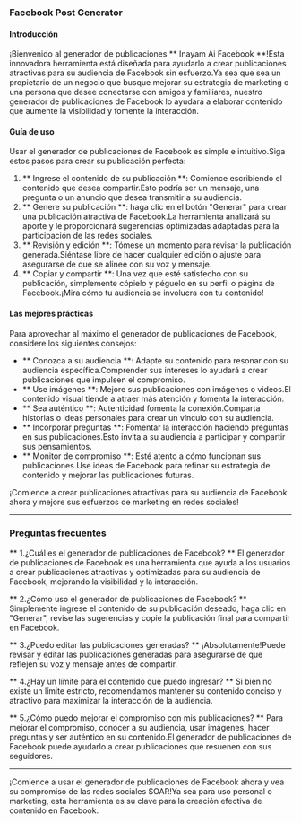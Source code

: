 ### Facebook Post Generator

#### Introducción
¡Bienvenido al generador de publicaciones ** Inayam Ai Facebook **!Esta innovadora herramienta está diseñada para ayudarlo a crear publicaciones atractivas para su audiencia de Facebook sin esfuerzo.Ya sea que sea un propietario de un negocio que busque mejorar su estrategia de marketing o una persona que desee conectarse con amigos y familiares, nuestro generador de publicaciones de Facebook lo ayudará a elaborar contenido que aumente la visibilidad y fomente la interacción.

#### Guía de uso
Usar el generador de publicaciones de Facebook es simple e intuitivo.Siga estos pasos para crear su publicación perfecta:

1. ** Ingrese el contenido de su publicación **: Comience escribiendo el contenido que desea compartir.Esto podría ser un mensaje, una pregunta o un anuncio que desea transmitir a su audiencia.
2. ** Genere su publicación **: haga clic en el botón "Generar" para crear una publicación atractiva de Facebook.La herramienta analizará su aporte y le proporcionará sugerencias optimizadas adaptadas para la participación de las redes sociales.
3. ** Revisión y edición **: Tómese un momento para revisar la publicación generada.Siéntase libre de hacer cualquier edición o ajuste para asegurarse de que se alinee con su voz y mensaje.
4. ** Copiar y compartir **: Una vez que esté satisfecho con su publicación, simplemente cópielo y péguelo en su perfil o página de Facebook.¡Mira cómo tu audiencia se involucra con tu contenido!

#### Las mejores prácticas
Para aprovechar al máximo el generador de publicaciones de Facebook, considere los siguientes consejos:

- ** Conozca a su audiencia **: Adapte su contenido para resonar con su audiencia específica.Comprender sus intereses lo ayudará a crear publicaciones que impulsen el compromiso.
- ** Use imágenes **: Mejore sus publicaciones con imágenes o videos.El contenido visual tiende a atraer más atención y fomenta la interacción.
- ** Sea auténtico **: Autenticidad fomenta la conexión.Comparta historias o ideas personales para crear un vínculo con su audiencia.
- ** Incorporar preguntas **: Fomentar la interacción haciendo preguntas en sus publicaciones.Esto invita a su audiencia a participar y compartir sus pensamientos.
- ** Monitor de compromiso **: Esté atento a cómo funcionan sus publicaciones.Use ideas de Facebook para refinar su estrategia de contenido y mejorar las publicaciones futuras.

¡Comience a crear publicaciones atractivas para su audiencia de Facebook ahora y mejore sus esfuerzos de marketing en redes sociales!

---

### Preguntas frecuentes

** 1.¿Cuál es el generador de publicaciones de Facebook? **
El generador de publicaciones de Facebook es una herramienta que ayuda a los usuarios a crear publicaciones atractivas y optimizadas para su audiencia de Facebook, mejorando la visibilidad y la interacción.

** 2.¿Cómo uso el generador de publicaciones de Facebook? **
Simplemente ingrese el contenido de su publicación deseado, haga clic en "Generar", revise las sugerencias y copie la publicación final para compartir en Facebook.

** 3.¿Puedo editar las publicaciones generadas? **
¡Absolutamente!Puede revisar y editar las publicaciones generadas para asegurarse de que reflejen su voz y mensaje antes de compartir.

** 4.¿Hay un límite para el contenido que puedo ingresar? **
Si bien no existe un límite estricto, recomendamos mantener su contenido conciso y atractivo para maximizar la interacción de la audiencia.

** 5.¿Cómo puedo mejorar el compromiso con mis publicaciones? **
Para mejorar el compromiso, conocer a su audiencia, usar imágenes, hacer preguntas y ser auténtico en su contenido.El generador de publicaciones de Facebook puede ayudarlo a crear publicaciones que resuenen con sus seguidores.

---

¡Comience a usar el generador de publicaciones de Facebook ahora y vea su compromiso de las redes sociales SOAR!Ya sea para uso personal o marketing, esta herramienta es su clave para la creación efectiva de contenido en Facebook.